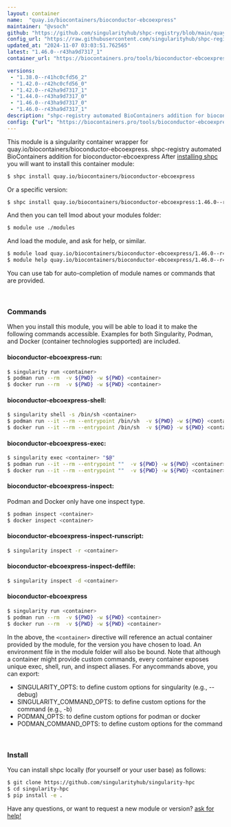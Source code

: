 ```yaml
---
layout: container
name:  "quay.io/biocontainers/bioconductor-ebcoexpress"
maintainer: "@vsoch"
github: "https://github.com/singularityhub/shpc-registry/blob/main/quay.io/biocontainers/bioconductor-ebcoexpress/container.yaml"
config_url: "https://raw.githubusercontent.com/singularityhub/shpc-registry/main/quay.io/biocontainers/bioconductor-ebcoexpress/container.yaml"
updated_at: "2024-11-07 03:03:51.762565"
latest: "1.46.0--r43ha9d7317_1"
container_url: "https://biocontainers.pro/tools/bioconductor-ebcoexpress"

versions:
 - "1.38.0--r41hc0cfd56_2"
 - "1.42.0--r42hc0cfd56_0"
 - "1.42.0--r42ha9d7317_1"
 - "1.44.0--r43ha9d7317_0"
 - "1.46.0--r43ha9d7317_0"
 - "1.46.0--r43ha9d7317_1"
description: "shpc-registry automated BioContainers addition for bioconductor-ebcoexpress"
config: {"url": "https://biocontainers.pro/tools/bioconductor-ebcoexpress", "maintainer": "@vsoch", "description": "shpc-registry automated BioContainers addition for bioconductor-ebcoexpress", "latest": {"1.46.0--r43ha9d7317_1": "sha256:205a6fdc33f019a7a01009485c41461596f196a01d7759f51f79b9fd090e3c07"}, "tags": {"1.38.0--r41hc0cfd56_2": "sha256:801af83f9aff29876ee4711c6cfefc3b8e98d5c6be863230b7c8c6448e547f1a", "1.42.0--r42hc0cfd56_0": "sha256:c330880628ad3113328b47fa41acfdbf6f95c27d85d2d6b78c980f8f8132fe11", "1.42.0--r42ha9d7317_1": "sha256:874a004905056a607cf07a8b2ec6e15e81afdec3a41ac702c680000a1e838e44", "1.44.0--r43ha9d7317_0": "sha256:f0b56bb61eb206aede348d2a33b9256c38614fe33d6b0137240e9e8db1186acc", "1.46.0--r43ha9d7317_0": "sha256:12866f8a8e9b52ac5cf42fd61198718a38630f8c2ac411bf725fb819b104efd1", "1.46.0--r43ha9d7317_1": "sha256:205a6fdc33f019a7a01009485c41461596f196a01d7759f51f79b9fd090e3c07"}, "docker": "quay.io/biocontainers/bioconductor-ebcoexpress"}
---
```


This module is a singularity container wrapper for quay.io/biocontainers/bioconductor-ebcoexpress.
shpc-registry automated BioContainers addition for bioconductor-ebcoexpress
After [installing shpc](#install) you will want to install this container module:


```bash
$ shpc install quay.io/biocontainers/bioconductor-ebcoexpress
```

Or a specific version:

```bash
$ shpc install quay.io/biocontainers/bioconductor-ebcoexpress:1.46.0--r43ha9d7317_1
```

And then you can tell lmod about your modules folder:

```bash
$ module use ./modules
```

And load the module, and ask for help, or similar.

```bash
$ module load quay.io/biocontainers/bioconductor-ebcoexpress/1.46.0--r43ha9d7317_1
$ module help quay.io/biocontainers/bioconductor-ebcoexpress/1.46.0--r43ha9d7317_1
```

You can use tab for auto-completion of module names or commands that are provided.

<br>

### Commands

When you install this module, you will be able to load it to make the following commands accessible.
Examples for both Singularity, Podman, and Docker (container technologies supported) are included.

#### bioconductor-ebcoexpress-run:

```bash
$ singularity run <container>
$ podman run --rm  -v ${PWD} -w ${PWD} <container>
$ docker run --rm  -v ${PWD} -w ${PWD} <container>
```

#### bioconductor-ebcoexpress-shell:

```bash
$ singularity shell -s /bin/sh <container>
$ podman run --it --rm --entrypoint /bin/sh  -v ${PWD} -w ${PWD} <container>
$ docker run --it --rm --entrypoint /bin/sh  -v ${PWD} -w ${PWD} <container>
```

#### bioconductor-ebcoexpress-exec:

```bash
$ singularity exec <container> "$@"
$ podman run --it --rm --entrypoint ""  -v ${PWD} -w ${PWD} <container> "$@"
$ docker run --it --rm --entrypoint ""  -v ${PWD} -w ${PWD} <container> "$@"
```

#### bioconductor-ebcoexpress-inspect:

Podman and Docker only have one inspect type.

```bash
$ podman inspect <container>
$ docker inspect <container>
```

#### bioconductor-ebcoexpress-inspect-runscript:

```bash
$ singularity inspect -r <container>
```

#### bioconductor-ebcoexpress-inspect-deffile:

```bash
$ singularity inspect -d <container>
```



#### bioconductor-ebcoexpress

```bash
$ singularity run <container>
$ podman run --rm  -v ${PWD} -w ${PWD} <container>
$ docker run --rm  -v ${PWD} -w ${PWD} <container>
```


In the above, the `<container>` directive will reference an actual container provided
by the module, for the version you have chosen to load. An environment file in the
module folder will also be bound. Note that although a container
might provide custom commands, every container exposes unique exec, shell, run, and
inspect aliases. For anycommands above, you can export:

 - SINGULARITY_OPTS: to define custom options for singularity (e.g., --debug)
 - SINGULARITY_COMMAND_OPTS: to define custom options for the command (e.g., -b)
 - PODMAN_OPTS: to define custom options for podman or docker
 - PODMAN_COMMAND_OPTS: to define custom options for the command

<br>

### Install

You can install shpc locally (for yourself or your user base) as follows:

```bash
$ git clone https://github.com/singularityhub/singularity-hpc
$ cd singularity-hpc
$ pip install -e .
```

Have any questions, or want to request a new module or version? [ask for help!](https://github.com/singularityhub/singularity-hpc/issues)